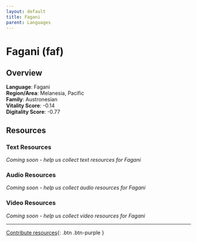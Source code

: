 ```yaml
---
layout: default
title: Fagani
parent: Languages
---
```


# Fagani (faf)

## Overview

**Language**: Fagani  
**Region/Area**: Melanesia, Pacific  
**Family**: Austronesian  
**Vitality Score**: -0.14  
**Digitality Score**: -0.77  

## Resources

### Text Resources
*Coming soon - help us collect text resources for Fagani*

### Audio Resources
*Coming soon - help us collect audio resources for Fagani*

### Video Resources
*Coming soon - help us collect video resources for Fagani*

---

[Contribute resources](https://fairtrain.github.io/){: .btn .btn-purple }
